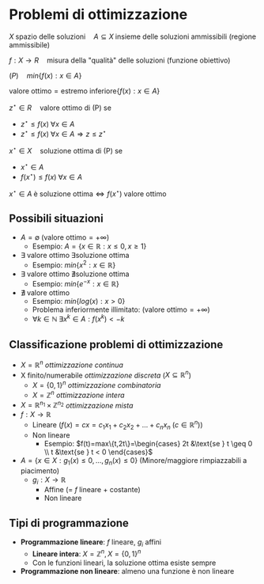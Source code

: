 # Problemi di ottimizzazione

$X \; \text{spazio delle soluzioni} \quad A \subseteq X \; \text{insieme delle soluzioni ammissibili (regione ammissibile)}$

$f:X \rightarrow R \quad \text{misura della "qualità" delle soluzioni (funzione obiettivo)}$

$(P) \quad min\{f(x):x \in A\}$

$\text{valore ottimo}=\text{estremo inferiore}\{f(x):x \in A\}$

$z^\star \in R \quad \text{valore ottimo di (P) se}$

- $z^\star \leq f(x) \; \forall x \in A$
- $z^\star \leq f(x) \; \forall x \in A \Rightarrow z \leq z^\star$

$x^\star \in X \quad \text{soluzione ottima di (P) se}$

- $x^\star \in A$
- $f(x^\star) \leq f(x) \; \forall x \in A$

$x^\star \in A \; \text{è soluzione ottima} \iff f(x^\star) \; \text{valore ottimo}$

## Possibili situazioni

- $A= \emptyset \; \text{(valore ottimo} = +\infty)$
    - Esempio: $A=\{x \in \mathbb{R}: x \leq 0, x \geq 1\}$
- $\exists \; \text{valore ottimo} \; \exists \text{soluzione ottima}$
    - Esempio: $min\{x^2: x \in \mathbb{R}\}$
- $\exists \; \text{valore ottimo} \; \nexists \text{soluzione ottima}$
    - Esempio: $min\{e^{-x}: x \in \mathbb{R}\}$
- $\nexists \; \text{valore ottimo}$
    - Esempio: $min\{log(x): x > 0\}$
    - Problema inferiormente illimitato: $\text{(valore ottimo} = +\infty)$
    - $\forall k \in \mathbb{N} \; \exists x^k \in A : f(x^k) < -k$

## Classificazione problemi di ottimizzazione

- $X= \mathbb{R}^n$ *ottimizzazione continua*
- X finito/numerabile *ottimizzazione discreta* ($X \subseteq \mathbb{R}^n$)
    - $X=\{0,1\}^n$ *ottimizzazione combinatoria*
    - $X= \mathbb{Z}^n$ *ottimizzazione intera*
- $X= \mathbb{R}^{n_1} \times \mathbb{Z}^{n_2}$ *ottimizzazione mista*
- $f: X \rightarrow \mathbb{R}$
    - Lineare ($f(x)=cx=c_1x_1+c_2x_2+…+c_nx_n \; (c \in \mathbb{R}^n))$
    - Non lineare
	    - Esempio: $f(t)=max\{t,2t\}=\begin{cases} 2t &\text{se } t \geq 0 \\ t &\text{se } t < 0 \end{cases}$
- $A=\{x \in X : g_1(x) \leq 0,…,g_n(x) \leq 0\}$ (Minore/maggiore rimpiazzabili a piacimento)
    - $g_i:X \rightarrow \mathbb{R}$
        - Affine (= $f$ lineare + costante)
        - Non lineare

## Tipi di programmazione

- **Programmazione lineare**: $f$ lineare, $g_i$ affini
    - **Lineare intera**: $X= \mathbb{Z}^n, X=\{0,1\}^n$
    - Con le funzioni lineari, la soluzione ottima esiste sempre
- **Programmazione non lineare**: almeno una funzione è non lineare
